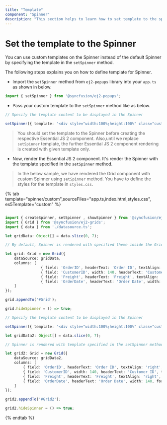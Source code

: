 ```yaml
---
title: "Template"
component: "Spinner"
description: "This section helps to learn how to set template to the spinner."
---
```


# Set the template to the Spinner

You can use custom templates on the Spinner instead of the default Spinner by specifying the template in the `setSpinner` method.

The following steps explains you on how to define template for Spinner.

* Import the `setSpinner` method from `ej2-popups` library into your `app.ts` as shown in below.

```typescript
import { setSpinner } from '@syncfusion/ej2-popups';
```

* Pass your custom template to the `setSpinner` method like as below.

```typescript
// Specify the template content to be displayed in the Spinner

setSpinner({ template: '<div style="width:100%;height:100%" class="custom-rolling"><div></div></div>'});
```

> You should set the template to the Spinner before creating the respective Essential JS 2 component. Also,until we replace `setSpinner` template, the further Essential JS 2 component rendering is created with given template only.

* Now, render the Essential JS 2 component. It's render the Spinner with the template specified in the `setSpinner` method.

> In the below sample, we have rendered the Grid component with custom Spinner using `setSpinner` method. You have to define the styles for the template in `styles.css`.

{% tab template="spinner/custom",sourceFiles="app.ts,index.html,styles.css", es5Template="custom" %}

```typescript

import { createSpinner, setSpinner , showSpinner } from '@syncfusion/ej2-popups';
import { Grid } from '@syncfusion/ej2-grids';
import { data } from './datasource.ts';

let gridData: Object[] = data.slice(0, 7);

// By default, Spinner is rendered with specified theme inside the Grid component.

let grid: Grid = new Grid({
    dataSource: gridData,
    columns: [
                { field: 'OrderID', headerText: 'Order ID', textAlign: 'right', width: 120, type: 'number' },
                { field: 'CustomerID', width: 140, headerText: 'Customer ID', type: 'string' },
                { field: 'Freight', headerText: 'Freight', textAlign: 'right', width: 120, format: 'C' },
                { field: 'OrderDate', headerText: 'Order Date', width: 140, format: 'yMd' }
    ]
});

grid.appendTo('#Grid');

grid.hideSpinner = () => true;

// Specify the template content to be displayed in the Spinner

setSpinner({ template: '<div style="width:100%;height:100%" class="custom-rolling"><div></div></div>'});

let gridData2: Object[] = data.slice(0, 7);

// Spinner is rendered with template specified in the setSpinner method.

let grid2: Grid = new Grid({
    dataSource: gridData2,
    columns: [
        { field: 'OrderID', headerText: 'Order ID', textAlign: 'right', width: 120, type: 'number' },
        { field: 'CustomerID', width: 140, headerText: 'Customer ID', type: 'string' },
        { field: 'Freight', headerText: 'Freight', textAlign: 'right', width: 120, format: 'C' },
        { field: 'OrderDate', headerText: 'Order Date', width: 140, format: 'yMd' }
    ]
});

grid2.appendTo('#Grid2');

grid2.hideSpinner = () => true;

```

{% endtab %}